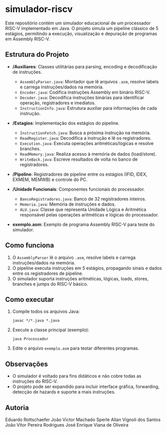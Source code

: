 # simulador-riscv

Este repositório contém um simulador educacional de um processador RISC-V implementado em Java. O projeto simula um pipeline clássico de 5 estágios, permitindo a execução, visualização e depuração de programas em Assembly RISC-V.

## Estrutura do Projeto

- **/Auxiliares**: Classes utilitárias para parsing, encoding e decodificação de instruções.
  - `AssemblyParser.java`: Montador que lê arquivos `.asm`, resolve labels e carrega instruções/dados na memória.
  - `Encoder.java`: Codifica instruções Assembly em binário RISC-V.
  - `Decoder.java`: Decodifica instruções binárias para identificar operação, registradores e imediatos.
  - `InstructionInfo.java`: Estrutura auxiliar para informações de cada instrução.

- **/Estagios**: Implementação dos estágios do pipeline.
  - `InstructionFetch.java`: Busca a próxima instrução na memória.
  - `ReadRegister.java`: Decodifica a instrução e lê os registradores.
  - `Execution.java`: Executa operações aritméticas/lógicas e resolve branches.
  - `ReadMemory.java`: Realiza acesso à memória de dados (load/store).
  - `WriteBack.java`: Escreve resultados de volta no banco de registradores.

- **/Pipeline**: Registradores de pipeline entre os estágios (IFID, IDEX, EXMEM, MEMWB) e controle do PC.

- **/Unidade Funcionais**: Componentes funcionais do processador.
  - `BancoRegistradores.java`: Banco de 32 registradores inteiros.
  - `Memoria.java`: Memória de instruções e dados.
  - `ALU.java`: Classe que representa Unidade Lógica e Aritmética responsável pelas operações aritméticas e lógicas do processador.

- **exemplo.asm**: Exemplo de programa Assembly RISC-V para teste do simulador.

## Como funciona

1. O `AssemblyParser` lê o arquivo `.asm`, resolve labels e carrega instruções/dados na memória.
2. O pipeline executa instruções em 5 estágios, propagando sinais e dados entre os registradores de pipeline.
3. O simulador suporta instruções aritméticas, lógicas, loads, stores, branches e jumps do RISC-V básico.

## Como executar

1. Compile todos os arquivos Java:
   ```
   javac */*.java *.java
   ```
2. Execute a classe principal (exemplo):
   ```
   java Processador
   ```
3. Edite o arquivo `exemplo.asm` para testar diferentes programas.

## Observações
- O simulador é voltado para fins didáticos e não cobre todas as instruções do RISC-V.
- O projeto pode ser expandido para incluir interface gráfica, forwarding, detecção de hazards e suporte a mais instruções.

## Autoria

Eduardo Rottschaefer
João Victor Machado Sperle
Allan Vignoli dos Santos
João Vitor Pereira Rodrigues
José Enrique Viana de Oliveira
